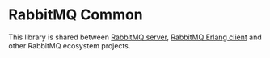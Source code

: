 # RabbitMQ Common

This library is shared between [RabbitMQ server](https://github.com/rdnn/rabbitmq-server), [RabbitMQ Erlang client](https://github.com/rdnn/rabbitmq-erlang-client)
and other RabbitMQ ecosystem projects.
